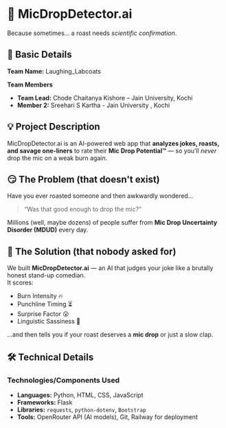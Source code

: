 # 🎤 MicDropDetector.ai  

Because sometimes… a roast needs *scientific confirmation*.  


## 📌 Basic Details  

**Team Name:** Laughing_Labcoats  

**Team Members**  
- **Team Lead:** Chode Chaitanya Kishore – Jain University, Kochi  
- **Member 2:** Sreehari S Kartha - Jain University , Kochi  


## 💡 Project Description  
MicDropDetector.ai is an AI-powered web app that **analyzes jokes, roasts, and savage one-liners** to rate their **Mic Drop Potential™** — so you’ll *never* drop the mic on a weak burn again.  


## 😏 The Problem (that doesn't exist)  
Have you ever roasted someone and then awkwardly wondered…  
> “Was that good enough to drop the mic?”  

Millions (well, maybe dozens) of people suffer from **Mic Drop Uncertainty Disorder (MDUD)** every day.  


## 🤯 The Solution (that nobody asked for)  
We built **MicDropDetector.ai** — an AI that judges your joke like a brutally honest stand-up comedian.  
It scores:  
- Burn Intensity 🔥  
- Punchline Timing ⏳  
- Surprise Factor 😮  
- Linguistic Sassiness 💅  

…and then tells you if your roast deserves a **mic drop** or just a slow clap.  


## 🛠️ Technical Details  

### **Technologies/Components Used**  

- **Languages:** Python, HTML, CSS, JavaScript  
- **Frameworks:** Flask  
- **Libraries:** `requests`, `python-dotenv`, `Bootstrap`  
- **Tools:** OpenRouter API (AI models), Git, Railway for deployment  
